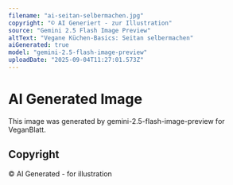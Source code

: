 ```yaml
---
filename: "ai-seitan-selbermachen.jpg"
copyright: "© AI Generiert - zur Illustration"
source: "Gemini 2.5 Flash Image Preview"
altText: "Vegane Küchen-Basics: Seitan selbermachen"
aiGenerated: true
model: "gemini-2.5-flash-image-preview"
uploadDate: "2025-09-04T11:27:01.573Z"
---
```


# AI Generated Image

This image was generated by gemini-2.5-flash-image-preview for VeganBlatt.

## Copyright
© AI Generated - for illustration
